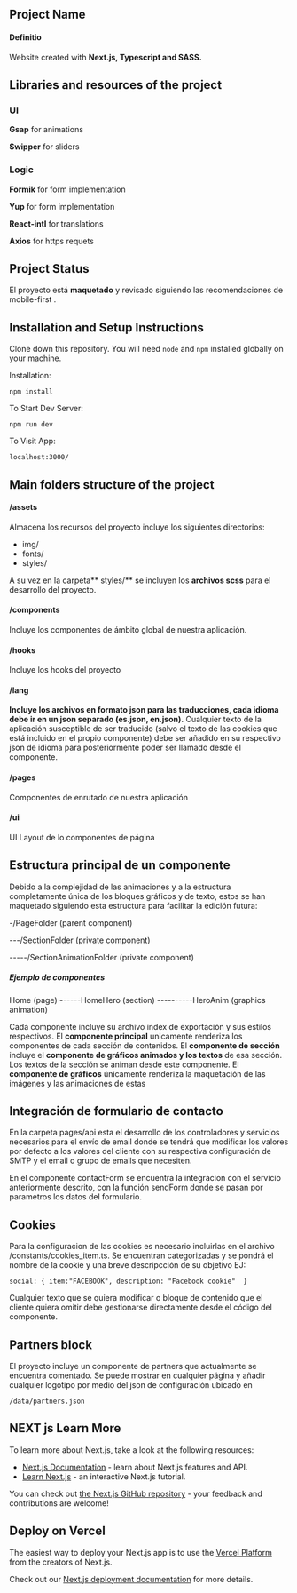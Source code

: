 ## Project Name

#### Definitio

Website created with **Next.js, Typescript and SASS.** 

## Libraries and resources of the project


### UI

**Gsap** for animations

**Swipper** for sliders

### Logic


**Formik** for form implementation

**Yup** for form implementation

**React-intl** for translations

**Axios** for https requets

## Project Status

El proyecto está **maquetado** y revisado siguiendo las recomendaciones de mobile-first .

## Installation and Setup Instructions
Clone down this repository. You will need `node` and `npm` installed globally on your machine.  

Installation:

`npm install`  

To Start Dev Server:

`npm run dev`  

To Visit App:

`localhost:3000/`  

## Main folders structure of the project

#### /assets

Almacena los recursos del proyecto incluye los siguientes directorios:
- img/
- fonts/
- styles/

A su vez en la carpeta** styles/** se incluyen los **archivos scss** para el desarrollo del proyecto.

#### /components

Incluye los componentes de ámbito global de nuestra aplicación.

#### /hooks

Incluye los hooks del proyecto

#### /lang

**Incluye los archivos en formato json para las traducciones, cada idioma debe ir en un json separado (es.json, en.json).** Cualquier texto de la aplicación susceptible de ser traducido (salvo el texto de las cookies que está incluido en el propio componente) debe ser añadido en su respectivo json de idioma para posteriormente poder ser llamado desde el componente. 

#### /pages

Componentes de enrutado de nuestra aplicación

#### /ui

UI Layout de lo componentes de página

## Estructura principal de un componente

Debido a la complejidad de las animaciones y a la estructura completamente única de los bloques gráficos y de texto, estos se han maquetado siguiendo esta estructura para facilitar la edición futura:

-/PageFolder (parent component)

---/SectionFolder (private component)

-----/SectionAnimationFolder (private component)


##### Ejemplo de componentes

Home (page)
------HomeHero (section)
----------HeroAnim (graphics animation)

Cada componente incluye su archivo index de exportación y sus estilos respectivos.
El **componente principal** unicamente renderiza los componentes de cada sección de contenidos.
El **componente de sección** incluye el **componente de gráficos animados y los textos** de esa sección. Los textos de la sección se animan desde este componente.
El **componente de gráficos** únicamente renderiza la maquetación de las imágenes y las animaciones de estas

## Integración de formulario de contacto
En la carpeta pages/api esta el desarrollo de los controladores y servicios necesarios para el envío de email donde se tendrá que modificar los valores por defecto a los valores del cliente con su respectiva configuración de SMTP y el email o grupo de emails que necesiten.

En el componente contactForm se encuentra la integracion con el servicio anteriormente descrito, con la función sendForm donde se pasan por parametros los datos del formulario. 

## Cookies
Para la configuracion de las cookies es necesario incluirlas en el archivo /constants/cookies_item.ts. Se encuentran categorizadas y se pondrá el nombre de la cookie y una breve descripcción de su objetivo EJ:

`social: {
  item:"FACEBOOK", description: "Facebook cookie" 
}`

Cualquier texto que se quiera modificar o bloque de contenido que el cliente quiera omitir debe gestionarse directamente desde el código del componente.

## Partners block
El proyecto incluye un componente de partners que actualmente se encuentra comentado. Se puede mostrar en cualquier página y añadir cualquier logotipo por medio del json de configuración ubicado en

 `/data/partners.json`

## NEXT js Learn More

To learn more about Next.js, take a look at the following resources:

- [Next.js Documentation](https://nextjs.org/docs) - learn about Next.js features and API.
- [Learn Next.js](https://nextjs.org/learn) - an interactive Next.js tutorial.

You can check out [the Next.js GitHub repository](https://github.com/vercel/next.js/) - your feedback and contributions are welcome!

## Deploy on Vercel

The easiest way to deploy your Next.js app is to use the [Vercel Platform](https://vercel.com/new?utm_medium=default-template&filter=next.js&utm_source=create-next-app&utm_campaign=create-next-app-readme) from the creators of Next.js.

Check out our [Next.js deployment documentation](https://nextjs.org/docs/deployment) for more details.